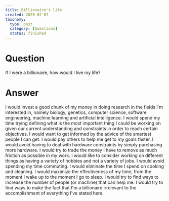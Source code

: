 ```yaml
---
title: Billionaire's life
created: 2020-02-07
taxonomy:
  type: post
  category: [Questions]
  status: finished
---
```


# Question
If I were a billionaire, how would I live my life?

# Answer
I would invest a good chunk of my money in doing research in the fields I'm interested in, namely biology, genetics, computer science, software engineering, machine learning and artificial intelligence.
I would spend my time trying defining what is the most important thing I could be working on given our current understanding and constraints in order to reach certain objectives.
I would want to get informed by the advice of the smartest people I can get.
I would pay others to help me get to my goals faster.
I would avoid having to deal with hardware constraints by simply purchasing more hardware.
I would try to trade the money I have to remove as much friction as possible in my work.
I would like to consider working on different things as having a variety of hobbies and not a variety of jobs.
I would avoid spending my time commuting.
I would eliminate the time I spend on cooking and cleaning.
I would maximize the effectiveness of my time, from the moment I wake up to the moment I go to sleep.
I would try to find ways to increase the number of people (or machine) that can help me.
I would try to find ways to make the fact that I'm a billionaire irrelevant to the accomplishment of everything I've stated here.
